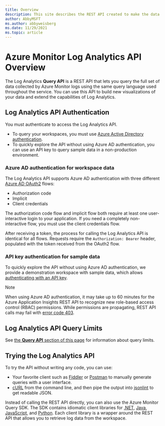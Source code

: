 ```yaml
---
title: Overview
description: This site describes the REST API created to make the data collected by Azure Log Analytics easily available.
author: AbbyMSFT
ms.author: abbyweisberg
ms.date: 11/29/2021
ms.topic: article
---
```

# Azure Monitor Log Analytics API Overview

The Log Analytics **Query API** is a REST API that lets you query the full set of data collected by Azure Monitor logs using the same query language used throughout the service. You can use this API to build new visualizations of your data and extend the capabilities of Log Analytics.

## Log Analytics API Authentication

You must authenticate to access the Log Analytics API. 
- To query your workspaces, you must use [Azure Active Directory authentication](../../../active-directory/fundamentals/active-directory-whatis.md).
- To quickly explore the API without using Azure AD authentication, you can use an API key to query sample data in a non-production environment.

### Azure AD authentication for workspace data

The Log Analytics API supports Azure AD authentication with three different [Azure AD OAuth2](/azure/active-directory/develop/active-directory-protocols-oauth-code) flows:
- Authorization code
- Implicit
- Client credentials 

The authorization code flow and implicit flow both require at least one user-interactive login to your application. If you need a completely non-interactive flow, you must use the client credentials flow.

After receiving a token, the process for calling the Log Analytics API is identical for all flows. Requests require the `Authorization: Bearer` header, populated with the token received from the OAuth2 flow.

### API key authentication for sample data

To quickly explore the API without using Azure AD authentication, we provide a demonstration workspace with sample data, which allows [authenticating with an API key](authentication-authorization.md#authenticating-with-an-api-key).

> [!NOTE]
> When using Azure AD authentication, it may take up to 60 minutes for the Azure Application Insights REST API to recognize new 
> role-based access control (RBAC) permissions. While permissions are propagating, REST API calls may fail with [error code 403](./errors.md#insufficient-permissions). 

## Log Analytics API Query Limits

See [the **Query API** section of this page](../../service-limits.md#la-query-api) for information about query limits.

## Trying the Log Analytics API

To try the API without writing any code, you can use:
  - Your favorite client such as [Fiddler](https://www.telerik.com/fiddler) or [Postman](https://www.getpostman.com/) to manually generate queries with a user interface.
  - [cURL](https://curl.haxx.se/) from the command line, and then pipe the output into [jsonlint](https://github.com/zaach/jsonlint) to get readable JSON. 

Instead of calling the REST API directly, you can also use the Azure Monitor Query SDK. The SDK contains idiomatic client libraries for [.NET](/dotnet/api/overview/azure/Monitor.Query-readme), [Java](/java/api/overview/azure/monitor-query-readme), [JavaScript](/javascript/api/overview/azure/monitor-query-readme), and [Python](/python/api/overview/azure/monitor-query-readme). Each client library is a wrapper around the REST API that allows you to retrieve log data from the workspace.
